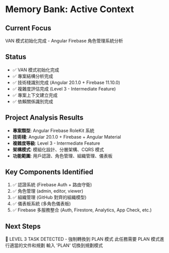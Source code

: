 # Memory Bank: Active Context

## Current Focus
VAN 模式初始化完成 - Angular Firebase 角色管理系統分析

## Status
- ✅ VAN 模式初始化完成
- ✅ 專案結構分析完成
- ✅ 技術棧識別完成 (Angular 20.1.0 + Firebase 11.10.0)
- ✅ 複雜度評估完成 (Level 3 - Intermediate Feature)
- ✅ 專案上下文建立完成
- ✅ 依賴關係識別完成

## Project Analysis Results
- **專案類型**: Angular Firebase RoleKit 系統
- **技術棧**: Angular 20.1.0 + Firebase + Angular Material
- **複雜度等級**: Level 3 - Intermediate Feature
- **架構模式**: 模組化設計、分層架構、CQRS 模式
- **功能範圍**: 用戶認證、角色管理、組織管理、儀表板

## Key Components Identified
1. ✅ 認證系統 (Firebase Auth + 路由守衛)
2. ✅ 角色管理 (admin, editor, viewer)
3. ✅ 組織管理 (GitHub 對齊的組織模型)
4. ✅ 儀表板系統 (多角色儀表板)
5. ✅ Firebase 多服務整合 (Auth, Firestore, Analytics, App Check, etc.)

## Next Steps
🚫 LEVEL 3 TASK DETECTED - 強制轉換到 PLAN 模式
此任務需要 PLAN 模式進行適當的文件和規劃
輸入 'PLAN' 切換到規劃模式
